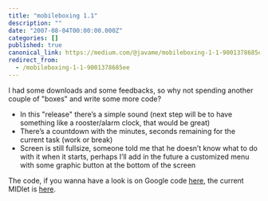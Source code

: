 ```yaml
---
title: "mobileboxing 1.1"
description: ""
date: "2007-08-04T00:00:00.000Z"
categories: []
published: true
canonical_link: https://medium.com/@javame/mobileboxing-1-1-9001378685ee
redirect_from:
  - /mobileboxing-1-1-9001378685ee
---
```


I had some downloads and some feedbacks, so why not spending another couple of "boxes" and write some more code?

-   In this "release" there’s a simple sound (next step will be to have something like a rooster/alarm clock, that would be great)
-   There’s a countdown with the minutes, seconds remaining for the current task (work or break)
-   Screen is still fullsize, someone told me that he doesn’t know what to do with it when it starts, perhaps I’ll add in the future a customized menu with some graphic button at the bottom of the screen

The code, if you wanna have a look is on Google code [here](http://code.google.com/p/mobileboxing/), the current MIDlet is [here](http://blog.java2me.org/wp-content/uploads/2007/08/mobileboxing.zip).
